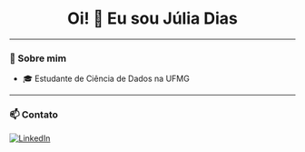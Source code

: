 <h1 align="center">Oi! 👋 Eu sou Júlia Dias</h1>

<p align="center">


---

### 🧠 Sobre mim

- 🎓 Estudante de Ciência de Dados na UFMG  

  


---

### 📫 Contato

[![LinkedIn](https://img.shields.io/badge/-LinkedIn-0A66C2?style=for-the-badge&logo=linkedin&logoColor=white)](https://www.linkedin.com/in/j%C3%BAlia-dias-souza/)


<!--
**juliaDiasOliv/juliaDiasOliv** is a ✨ _special_ ✨ repository because its `README.md` (this file) appears on your GitHub profile.

Here are some ideas to get you started:

- 🔭 I’m currently working on ...
- 🌱 I’m currently learning ...
- 👯 I’m looking to collaborate on ...
- 🤔 I’m looking for help with ...
- 💬 Ask me about ...
- 📫 How to reach me: ...
- 😄 Pronouns: ...
- ⚡ Fun fact: ...
-->

